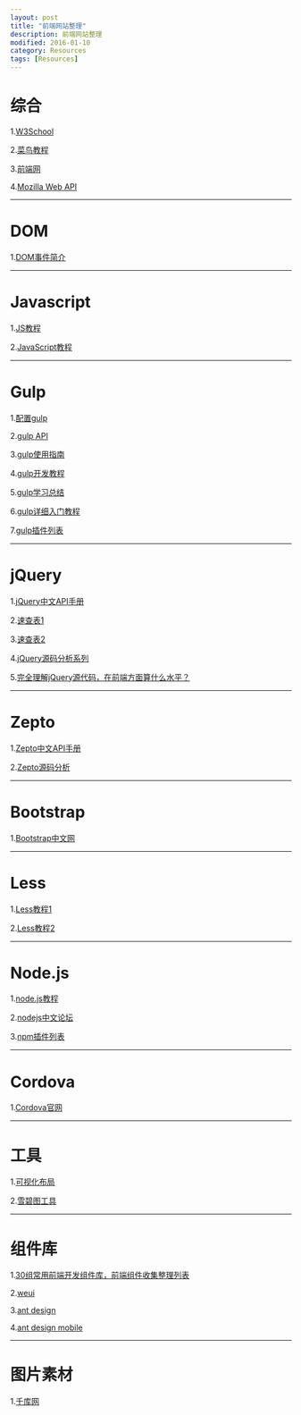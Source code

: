 ```yaml
---
layout: post
title: "前端网站整理"
description: 前端网站整理
modified: 2016-01-10
category: Resources
tags: [Resources]
---
```


# 综合

1.[W3School](http://www.w3school.com.cn/index.html)

2.[菜鸟教程](http://www.runoob.com/)

3.[前端网](http://www.w3cfuns.com/)

4.[Mozilla Web API](https://developer.mozilla.org/zh-CN/docs/Web/API)

<hr>

# DOM

1.[DOM事件简介](http://blog.jobbole.com/52430/)

<hr>

# Javascript

1.[JS教程](http://javascript.ruanyifeng.com/#introduction)

2.[JavaScript教程](http://www.liaoxuefeng.com/wiki/001434446689867b27157e896e74d51a89c25cc8b43bdb3000)

<hr>

# Gulp

1.[配置gulp](http://www.cnblogs.com/best-html5-js/p/4438753.html)

2.[gulp API](http://www.gulpjs.com.cn/docs/api/)

3.[gulp使用指南](http://www.techug.com/gulp)

4.[gulp开发教程](http://www.w3ctech.com/topic/134)

5.[gulp学习总结](http://www.cnblogs.com/morong/p/4469637.html)

6.[gulp详细入门教程](http://www.ydcss.com/archives/18)

7.[gulp插件列表](http://gulpjs.com/plugins/)

<hr>

# jQuery

1.[jQuery中文API手册](http://www.jquery123.com/)

2.[速查表1](http://hemin.cn/jq/)

3.[速查表2](http://jquery.cuishifeng.cn/index.html)

4.[jQuery源码分析系列](http://www.cnblogs.com/aaronjs/p/3279314.html)

5.[完全理解jQuery源代码，在前端方面算什么水平？](http://www.zhihu.com/question/20521802)

<hr>

# Zepto

1.[Zepto中文API手册](http://www.runoob.com/manual/zeptojs.html#)

2.[Zepto源码分析](http://www.runoob.com/w3cnote/zepto-js-source-analysis.html)

<hr>

# Bootstrap

1.[Bootstrap中文网](http://www.bootcss.com/)

<hr>

# Less

1.[Less教程1](http://less.bootcss.com/)

2.[Less教程2](http://www.bootcss.com/p/lesscss/)

<hr>

# Node.js

1.[node.js教程](http://www.runoob.com/nodejs/nodejs-tutorial.html)

2.[nodejs中文论坛](http://cnodejs.org/)

3.[npm插件列表](https://www.npmjs.com/)

<hr>

# Cordova

1.[Cordova官网](http://cordova.apache.org/)

<hr>

# 工具

1.[可视化布局](http://www.bootcss.com/p/layoutit/)

2.[雪碧图工具](http://css.spritegen.com/)

<hr>

# 组件库

1.[30组常用前端开发组件库，前端组件收集整理列表](http://www.luoxiao123.cn/1196.html)

2.[weui](https://github.com/weui/weui/wiki)

3.[ant design](http://ant.design/)

4.[ant design mobile](http://mobile.ant.design/)

<hr>

# 图片素材

1.[千库网](http://588ku.com/)